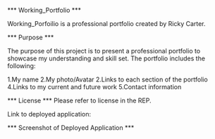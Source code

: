 *** Working_Portfolio ***

Working_Porfoilio is a professional portfolio created by Ricky Carter.

*** Purpose *** 

The purpose of this project is to present a professional portfolio to showcase my understanding and skill set. The portfolio includes the following:

1.My name
2.My photo/Avatar
2.Links to each section of the portfolio
4.Links to my current and future work
5.Contact information

*** License *** 
 Please refer to license in the REP. 

Link to deployed application: 


*** Screenshot of Deployed Application *** 










